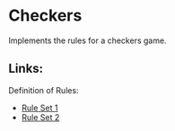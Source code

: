 # Checkers
Implements the rules for a checkers game.

## Links:
Definition of Rules:

* [Rule Set 1](http://boardgames.about.com/cs/checkersdraughts/ht/play_checkers.htm)
* [Rule Set 2](http://www.jimloy.com/checkers/rules2.htm)